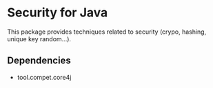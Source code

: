 # Security for Java

This package provides techniques related to security (crypo, hashing, unique key random...).


## Dependencies

- tool.compet.core4j
